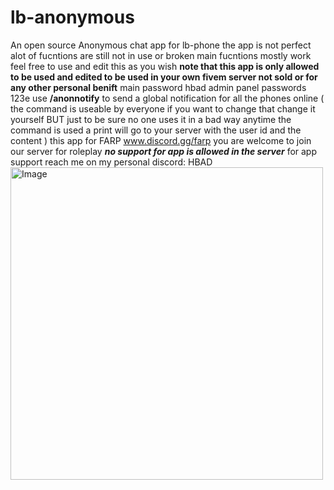 # lb-anonymous
An open source Anonymous chat app for lb-phone
the app is not perfect alot of fucntions are still not in use or broken main fucntions mostly work feel free to use and edit this as you wish 
**note that this app is only allowed to be used and edited to be used in your own fivem server not sold or for any other personal benift**
main password hbad
admin panel passwords 123e
use **/anonnotify** to send a global notification for all the phones online ( the command is useable by everyone if you want to change that change it yourself BUT just to be sure no one uses it in a bad way anytime the command is used a print will go to your server with the user id and the content )
this app for FARP 
www.discord.gg/farp 
you are welcome to join our server for roleplay 
***no support for app is allowed in the server***
for app support reach me on my personal discord: HBAD 
<img width="500" height="500" alt="Image" src="https://github.com/user-attachments/assets/e9f3f2d7-7568-44ee-96ec-36c65a35ff3f" />
